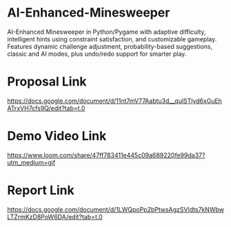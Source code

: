 # AI-Enhanced-Minesweeper
AI-Enhanced Minesweeper in Python/Pygame with adaptive difficulty, intelligent hints using constraint satisfaction, and customizable gameplay. Features dynamic challenge adjustment, probability-based suggestions, classic and AI modes, plus undo/redo support for smarter play.

# Proposal Link
https://docs.google.com/document/d/11nt7mV77Aabtu3d__qulSTlyd6xGuEhATrxVH7cfs9Q/edit?tab=t.0

# Demo Video Link
https://www.loom.com/share/47ff783411e445c09a689220fe99da37?utm_medium=gif

# Report Link
https://docs.google.com/document/d/1LWQpoPp2bPtwsAgzSVldts7kNWbwLTZrmKzD8PoW6DA/edit?tab=t.0
